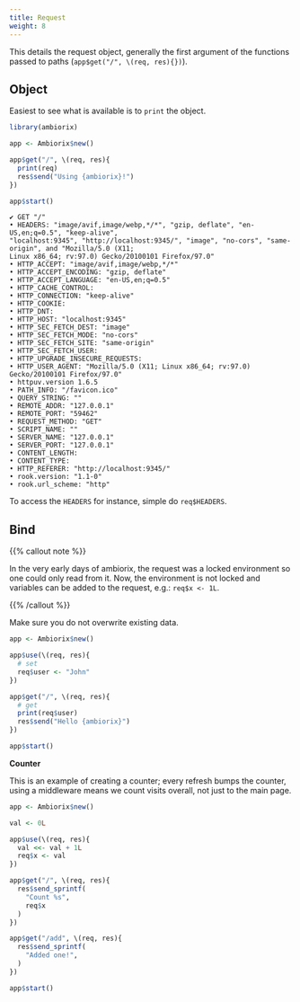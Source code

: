 ```yaml
---
title: Request
weight: 8
---
```


This details the request object, generally the first argument
of the functions passed to paths (`app$get("/", \(req, res){})`).

## Object

Easiest to see what is available is to `print` the object.

```r
library(ambiorix)

app <- Ambiorix$new()

app$get("/", \(req, res){
  print(req)
  res$send("Using {ambiorix}!")
})

app$start()
```

```
✔ GET "/"
• HEADERS: "image/avif,image/webp,*/*", "gzip, deflate", "en-US,en;q=0.5", "keep-alive",
"localhost:9345", "http://localhost:9345/", "image", "no-cors", "same-origin", and "Mozilla/5.0 (X11;
Linux x86_64; rv:97.0) Gecko/20100101 Firefox/97.0"
• HTTP_ACCEPT: "image/avif,image/webp,*/*"
• HTTP_ACCEPT_ENCODING: "gzip, deflate"
• HTTP_ACCEPT_LANGUAGE: "en-US,en;q=0.5"
• HTTP_CACHE_CONTROL:
• HTTP_CONNECTION: "keep-alive"
• HTTP_COOKIE:
• HTTP_DNT:
• HTTP_HOST: "localhost:9345"
• HTTP_SEC_FETCH_DEST: "image"
• HTTP_SEC_FETCH_MODE: "no-cors"
• HTTP_SEC_FETCH_SITE: "same-origin"
• HTTP_SEC_FETCH_USER:
• HTTP_UPGRADE_INSECURE_REQUESTS:
• HTTP_USER_AGENT: "Mozilla/5.0 (X11; Linux x86_64; rv:97.0) Gecko/20100101 Firefox/97.0"
• httpuv.version 1.6.5
• PATH_INFO: "/favicon.ico"
• QUERY_STRING: ""
• REMOTE_ADDR: "127.0.0.1"
• REMOTE_PORT: "59462"
• REQUEST_METHOD: "GET"
• SCRIPT_NAME: ""
• SERVER_NAME: "127.0.0.1"
• SERVER_PORT: "127.0.0.1"
• CONTENT_LENGTH:
• CONTENT_TYPE:
• HTTP_REFERER: "http://localhost:9345/"
• rook.version: "1.1-0"
• rook.url_scheme: "http"
```

To access the `HEADERS` for instance, simple do `req$HEADERS`.

## Bind

{{% callout note %}}

In the very early days of ambiorix, the request was a locked environment so
one could only read from it.
Now, the environment is not locked and variables can be added
to the request, e.g.: `req$x <- 1L`.

{{% /callout %}}

Make sure you do not overwrite existing data.

```r
app <- Ambiorix$new()

app$use(\(req, res){
  # set
  req$user <- "John"
})

app$get("/", \(req, res){
  # get
  print(req$user)
  res$send("Hello {ambiorix}")
})

app$start()
```

__Counter__

This is an example of creating a counter; every refresh bumps the counter,
using a middleware means we count visits overall, not just to the main page.

```r
app <- Ambiorix$new()

val <- 0L

app$use(\(req, res){
  val <<- val + 1L
  req$x <- val
})

app$get("/", \(req, res){
  res$send_sprintf(
    "Count %s",
    req$x
  )
})

app$get("/add", \(req, res){
  res$send_sprintf(
    "Added one!",
  )
})

app$start()
```
